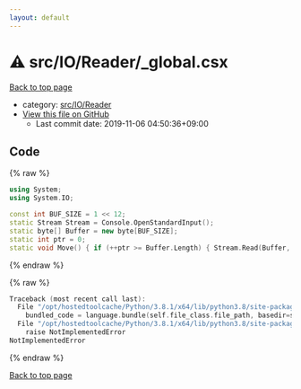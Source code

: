 ```yaml
---
layout: default
---
```


<!-- mathjax config similar to math.stackexchange -->
<script type="text/javascript" async
  src="https://cdnjs.cloudflare.com/ajax/libs/mathjax/2.7.5/MathJax.js?config=TeX-MML-AM_CHTML">
</script>
<script type="text/x-mathjax-config">
  MathJax.Hub.Config({
    TeX: { equationNumbers: { autoNumber: "AMS" }},
    tex2jax: {
      inlineMath: [ ['$','$'] ],
      processEscapes: true
    },
    "HTML-CSS": { matchFontHeight: false },
    displayAlign: "left",
    displayIndent: "2em"
  });
</script>

<script type="text/javascript" src="https://cdnjs.cloudflare.com/ajax/libs/jquery/3.4.1/jquery.min.js"></script>
<script src="https://cdn.jsdelivr.net/npm/jquery-balloon-js@1.1.2/jquery.balloon.min.js" integrity="sha256-ZEYs9VrgAeNuPvs15E39OsyOJaIkXEEt10fzxJ20+2I=" crossorigin="anonymous"></script>
<script type="text/javascript" src="../../../../assets/js/copy-button.js"></script>
<link rel="stylesheet" href="../../../../assets/css/copy-button.css" />


# :warning: src/IO/Reader/_global.csx

<a href="../../../../index.html">Back to top page</a>

* category: <a href="../../../../index.html#085db4af1aa8f80c6806e43b548f59da">src/IO/Reader</a>
* <a href="{{ site.github.repository_url }}/blob/master/src/IO/Reader/_global.csx">View this file on GitHub</a>
    - Last commit date: 2019-11-06 04:50:36+09:00




## Code

<a id="unbundled"></a>
{% raw %}
```cpp
using System;
using System.IO;

const int BUF_SIZE = 1 << 12;
static Stream Stream = Console.OpenStandardInput();
static byte[] Buffer = new byte[BUF_SIZE];
static int ptr = 0;
static void Move() { if (++ptr >= Buffer.Length) { Stream.Read(Buffer, 0, BUF_SIZE); ptr = 0; } }


```
{% endraw %}

<a id="bundled"></a>
{% raw %}
```cpp
Traceback (most recent call last):
  File "/opt/hostedtoolcache/Python/3.8.1/x64/lib/python3.8/site-packages/onlinejudge_verify/docs.py", line 347, in write_contents
    bundled_code = language.bundle(self.file_class.file_path, basedir=self.cpp_source_path)
  File "/opt/hostedtoolcache/Python/3.8.1/x64/lib/python3.8/site-packages/onlinejudge_verify/languages/csharpscript.py", line 108, in bundle
    raise NotImplementedError
NotImplementedError

```
{% endraw %}

<a href="../../../../index.html">Back to top page</a>

